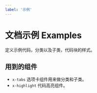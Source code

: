 ```yaml
---
label: '示例'
---
```


# 文档示例 Examples

定义示例代码，分类以及子类，代码块的样式。

## 用到的组件

- `x-tabs` 选项卡组件用来做分类和子类。
- `x-highlight` 代码高亮组件。

